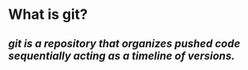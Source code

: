 # What is git?

## _git is a repository that organizes pushed code sequentially acting as a timeline of versions._
